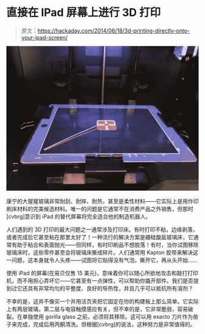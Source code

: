# 直接在 IPad 屏幕上进行 3D 打印

> 原文：<https://hackaday.com/2014/06/18/3d-printing-directly-onto-your-ipad-screen/>

![ipad 3d printing bed](img/4839fe6bafde3ccaaf2df7496d6333f9.png)

康宁的大猩猩玻璃非常耐刮、耐摔、耐热，甚至是柔性材料——它实际上是用作印刷床材料的完美候选材料。唯一的问题是它通常不在消费产品之外销售，但那时[cvbrg]意识到 iPad 的替代屏幕将完全适合他的制造机器人。

人们遇到的 3D 打印的最大问题之一通常涉及打印床。有时打印不粘，边缘剥落，或者完成后它甚至粘在那里太好了！一种流行的解决方案是硼硅酸盐玻璃床，它通常有助于粘合和表面抛光——但同样，有时印刷品不想脱落！有时，当你试图移除玻璃床时，这些零件甚至会将玻璃床撕成碎片。人们通常用 Kapton 胶带来解决这一问题，这本身就令人头疼——试图将它贴得没有气泡，撕开它，再从头开始……

使用 iPad 的屏幕(在易贝仅售 15 美元)，意味着你可以随心所欲地攻击和敲打打印机，而不用担心弄坏它——它甚至有一点弹性，可以帮助你撬开部件。我们是否提到过它还具有非常均匀的平整度、良好的导热性，并且几乎可以抵抗所有溶剂？

不幸的是，这并不像买一个并用活页夹把它固定在你的构建板上那么简单。它实际上有两层玻璃，第二层与电容触摸感应有关，但不幸的是，它非常脆弱，容易破裂。在单独使用 gorilla glass 之前，必须将其移除。这可以用 exacto 刀片作为凿子来完成，完成后用丙酮清洗。但根据[cvbrg]的说法，这种努力是非常值得的。